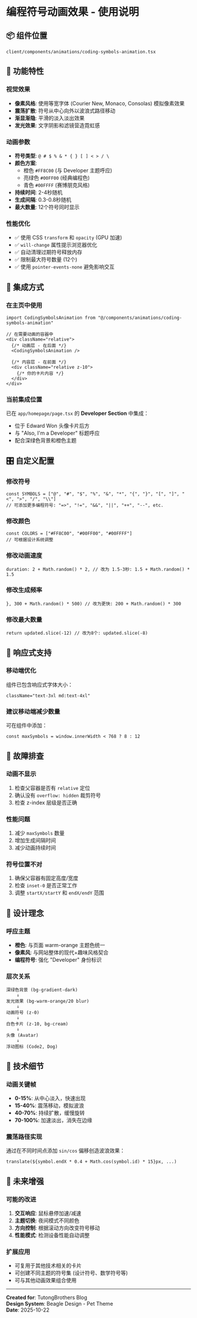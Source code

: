 # 编程符号动画效果 - 使用说明

## 📦 组件位置
`client/components/animations/coding-symbols-animation.tsx`

## 🎨 功能特性

### 视觉效果
- **像素风格**: 使用等宽字体 (Courier New, Monaco, Consolas) 模拟像素效果
- **震荡扩散**: 符号从中心向外以波浪式路径移动
- **渐显渐隐**: 平滑的淡入淡出效果
- **发光效果**: 文字阴影和滤镜营造霓虹感

### 动画参数
- **符号类型**: `@ # $ % & * { } [ ] < > / \`
- **颜色方案**: 
  - 橙色 `#FF8C00` (与 Developer 主题呼应)
  - 亮绿色 `#00FF00` (经典编程色)
  - 青色 `#00FFFF` (赛博朋克风格)
- **持续时间**: 2-4秒随机
- **生成间隔**: 0.3-0.8秒随机
- **最大数量**: 12个符号同时显示

### 性能优化
- ✅ 使用 CSS `transform` 和 `opacity` (GPU 加速)
- ✅ `will-change` 属性提示浏览器优化
- ✅ 自动清理过期符号释放内存
- ✅ 限制最大符号数量 (12个)
- ✅ 使用 `pointer-events-none` 避免影响交互

## 🚀 集成方式

### 在主页中使用
```tsx
import CodingSymbolsAnimation from "@/components/animations/coding-symbols-animation"

// 在需要动画的容器中
<div className="relative">
  {/* 动画层 - 在后面 */}
  <CodingSymbolsAnimation />
  
  {/* 内容层 - 在前面 */}
  <div className="relative z-10">
    {/* 你的卡片内容 */}
  </div>
</div>
```

### 当前集成位置
已在 `app/homepage/page.tsx` 的 **Developer Section** 中集成：
- 位于 Edward Won 头像卡片后方
- 与 "Also, I'm a Developer" 标题呼应
- 配合深绿色背景和橙色主题

## 🎛️ 自定义配置

### 修改符号
```tsx
const SYMBOLS = ["@", "#", "$", "%", "&", "*", "{", "}", "[", "]", "<", ">", "/", "\\"]
// 可添加更多编程符号: "=>", "!=", "&&", "||", "++", "--", etc.
```

### 修改颜色
```tsx
const COLORS = ["#FF8C00", "#00FF00", "#00FFFF"]
// 可根据设计系统调整
```

### 修改动画速度
```tsx
duration: 2 + Math.random() * 2, // 改为 1.5-3秒: 1.5 + Math.random() * 1.5
```

### 修改生成频率
```tsx
}, 300 + Math.random() * 500) // 改为更快: 200 + Math.random() * 300
```

### 修改最大数量
```tsx
return updated.slice(-12) // 改为8个: updated.slice(-8)
```

## 📱 响应式支持

### 移动端优化
组件已包含响应式字体大小：
```tsx
className="text-3xl md:text-4xl"
```

### 建议移动端减少数量
可在组件中添加：
```tsx
const maxSymbols = window.innerWidth < 768 ? 8 : 12
```

## 🐛 故障排查

### 动画不显示
1. 检查父容器是否有 `relative` 定位
2. 确认没有 `overflow: hidden` 裁剪符号
3. 检查 z-index 层级是否正确

### 性能问题
1. 减少 `maxSymbols` 数量
2. 增加生成间隔时间
3. 减少动画持续时间

### 符号位置不对
1. 确保父容器有固定高度/宽度
2. 检查 `inset-0` 是否正常工作
3. 调整 `startX/startY` 和 `endX/endY` 范围

## 🎨 设计理念

### 呼应主题
- **橙色**: 与页面 warm-orange 主题色统一
- **像素风**: 与网站整体的现代+趣味风格契合
- **编程符号**: 强化 "Developer" 身份标识

### 层次关系
```
深绿色背景 (bg-gradient-dark)
    ↓
发光效果 (bg-warm-orange/20 blur)
    ↓
动画符号 (z-0)
    ↓
白色卡片 (z-10, bg-cream)
    ↓
头像 (Avatar)
    ↓
浮动图标 (Code2, Dog)
```

## 📝 技术细节

### 动画关键帧
- **0-15%**: 从中心淡入，快速出现
- **15-40%**: 震荡移动，模拟波浪
- **40-70%**: 持续扩散，缓慢旋转
- **70-100%**: 加速淡出，消失在边缘

### 震荡路径实现
通过在不同时间点添加 `sin/cos` 偏移创造波浪效果：
```tsx
translate(${symbol.endX * 0.4 + Math.cos(symbol.id) * 15}px, ...)
```

## 🔄 未来增强

### 可能的改进
1. **交互响应**: 鼠标悬停加速/减速
2. **主题切换**: 夜间模式不同颜色
3. **方向控制**: 根据滚动方向改变符号移动
4. **性能模式**: 检测设备性能自动调整

### 扩展应用
- 可复用于其他技术相关的卡片
- 可创建不同主题的符号集 (设计符号、数学符号等)
- 可与其他动画效果组合使用

---

**Created for**: TutongBrothers Blog  
**Design System**: Beagle Design - Pet Theme  
**Date**: 2025-10-22
